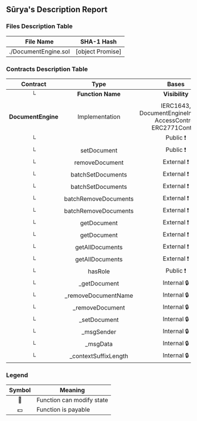 ## Sūrya's Description Report

### Files Description Table


|  File Name  |  SHA-1 Hash  |
|-------------|--------------|
| ./DocumentEngine.sol | [object Promise] |


### Contracts Description Table


|  Contract  |         Type        |       Bases      |                  |                 |
|:----------:|:-------------------:|:----------------:|:----------------:|:---------------:|
|     └      |  **Function Name**  |  **Visibility**  |  **Mutability**  |  **Modifiers**  |
||||||
| **DocumentEngine** | Implementation | IERC1643, DocumentEngineInvariant, AccessControl, ERC2771Context |||
| └ | <Constructor> | Public ❗️ | 🛑  | ERC2771Context |
| └ | setDocument | Public ❗️ | 🛑  | onlyRole |
| └ | removeDocument | External ❗️ | 🛑  | onlyRole |
| └ | batchSetDocuments | External ❗️ | 🛑  | onlyRole |
| └ | batchSetDocuments | External ❗️ | 🛑  | onlyRole |
| └ | batchRemoveDocuments | External ❗️ | 🛑  | onlyRole |
| └ | batchRemoveDocuments | External ❗️ | 🛑  | onlyRole |
| └ | getDocument | External ❗️ |   |NO❗️ |
| └ | getDocument | External ❗️ |   |NO❗️ |
| └ | getAllDocuments | External ❗️ |   |NO❗️ |
| └ | getAllDocuments | External ❗️ |   |NO❗️ |
| └ | hasRole | Public ❗️ |   |NO❗️ |
| └ | _getDocument | Internal 🔒 |   | |
| └ | _removeDocumentName | Internal 🔒 | 🛑  | |
| └ | _removeDocument | Internal 🔒 | 🛑  | |
| └ | _setDocument | Internal 🔒 | 🛑  | |
| └ | _msgSender | Internal 🔒 |   | |
| └ | _msgData | Internal 🔒 |   | |
| └ | _contextSuffixLength | Internal 🔒 |   | |


### Legend

|  Symbol  |  Meaning  |
|:--------:|-----------|
|    🛑    | Function can modify state |
|    💵    | Function is payable |
